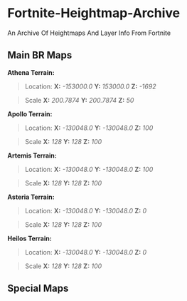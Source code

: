 # Fortnite-Heightmap-Archive
An Archive Of Heightmaps And Layer Info From Fortnite

## Main BR Maps
**Athena Terrain:**

>Location: **X:** _-153000.0_ **Y:** _153000.0_ **Z:** _-1692_

>Scale **X:** _200.7874_ **Y:** _200.7874_ **Z:** _50_

**Apollo Terrain:**

>Location: **X:** _-130048.0_ **Y:** _-130048.0_ **Z:** _100_

>Scale **X:** _128_ **Y:** _128_ **Z:** _100_

**Artemis Terrain:**

>Location: **X:** _-130048.0_ **Y:** _-130048.0_ **Z:** _100_

>Scale **X:** _128_ **Y:** _128_ **Z:** _100_

**Asteria Terrain:**

>Location: **X:** _-130048.0_ **Y:** _-130048.0_ **Z:** _0_

>Scale **X:** _128_ **Y:** _128_ **Z:** _100_

**Heilos Terrain:**

>Location: **X:** _-130048.0_ **Y:** _-130048.0_ **Z:** _0_

>Scale **X:** _128_ **Y:** _128_ **Z:** _100_

## Special Maps
